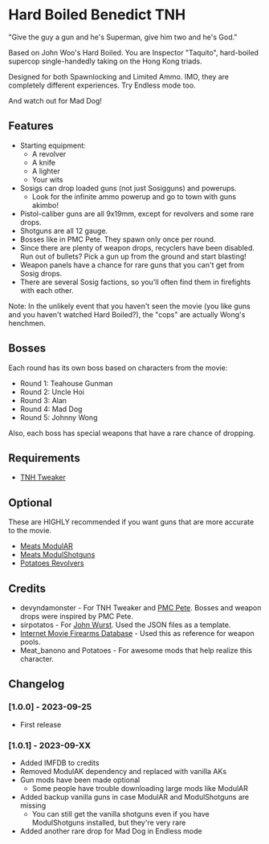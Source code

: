 # Hard Boiled Benedict TNH

"Give the guy a gun and he's Superman, give him two and he's God."

Based on John Woo's Hard Boiled. You are Inspector "Taquito", hard-boiled supercop single-handedly taking on the Hong Kong triads.

Designed for both Spawnlocking and Limited Ammo. IMO, they are completely different experiences. Try Endless mode too.

And watch out for Mad Dog!

## Features

- Starting equipment:
  - A revolver
  - A knife
  - A lighter
  - Your wits
- Sosigs can drop loaded guns (not just Sosigguns) and powerups.
  - Look for the infinite ammo powerup and go to town with guns akimbo!
- Pistol-caliber guns are all 9x19mm, except for revolvers and some rare drops.
- Shotguns are all 12 gauge.
- Bosses like in PMC Pete. They spawn only once per round.
- Since there are plenty of weapon drops, recyclers have been disabled. Run out of bullets? Pick a gun up from the ground and start blasting!
- Weapon panels have a chance for rare guns that you can't get from Sosig drops.
- There are several Sosig factions, so you'll often find them in firefights with each other.

Note: In the unlikely event that you haven't seen the movie (you like guns and you haven't watched Hard Boiled?), the "cops" are actually Wong's henchmen.

## Bosses

Each round has its own boss based on characters from the movie:

- Round 1: Teahouse Gunman
- Round 2: Uncle Hoi
- Round 3: Alan
- Round 4: Mad Dog
- Round 5: Johnny Wong

Also, each boss has special weapons that have a rare chance of dropping.

## Requirements

- [TNH Tweaker](https://h3vr.thunderstore.io/package/devyndamonster/TakeAndHoldTweaker/)

## Optional

These are HIGHLY recommended if you want guns that are more accurate to the movie.

- [Meats ModulAR](https://h3vr.thunderstore.io/package/Meat_banono/Meats_ModulAR/)
- [Meats ModulShotguns](https://h3vr.thunderstore.io/package/Meat_banono/Meats_ModulShotguns/)
- [Potatoes Revolvers](https://h3vr.thunderstore.io/package/Potatoes/Potatoes_Revolvers/)

## Credits

- devyndamonster - For TNH Tweaker and [PMC Pete](https://h3vr.thunderstore.io/package/devyndamonster/PMCPete/). Bosses and weapon drops were inspired by PMC Pete.
- sirpotatos - For [John Wurst](https://h3vr.thunderstore.io/package/sirpotatos/John_Wurst/). Used the JSON files as a template.
- [Internet Movie Firearms Database](https://www.imfdb.org/) - Used this as reference for weapon pools.
- Meat_banono and Potatoes - For awesome mods that help realize this character.

## Changelog

### [1.0.0] - 2023-09-25

- First release

### [1.0.1] - 2023-09-XX

- Added IMFDB to credits
- Removed ModulAK dependency and replaced with vanilla AKs
- Gun mods have been made optional
  - Some people have trouble downloading large mods like ModulAR
- Added backup vanilla guns in case ModulAR and ModulShotguns are missing
  - You can still get the vanilla shotguns even if you have ModulShotguns installed, but they're very rare
- Added another rare drop for Mad Dog in Endless mode